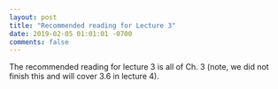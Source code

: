 ```yaml
---
layout: post
title: "Recommended reading for Lecture 3"
date: 2019-02-05 01:01:01 -0700
comments: false
---
```


The recommended reading for lecture 3 is all of Ch. 3 (note, we did not finish this and will cover 3.6 in lecture 4).
